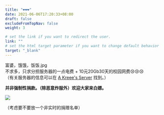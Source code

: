 ```yaml
---
title: "❤❤❤"
date: 2021-06-06T17:20:33+08:00
draft: false
excludeFromTopNav: false
weight: 3

# set the link if you want to redirect the user.
link: ""
# set the html target parameter if you want to change default behavior
target: "_blank"
---
```

富婆，饿饿，饭饭.jpg   
不求多，只求分担服务器的一点电费 + 10元20Gb30天的校园网费😢😢😢  
（有关服务器的信息可以在 [A Kreee's Server](https://www.ohmykreee.top) 找到。）
 
**并非强制性捐款。（除恶意炸服外）欢迎大家来白嫖。**

![](/images/donate.jpg)

（考虑要不要放一个非实时的捐赠名单）